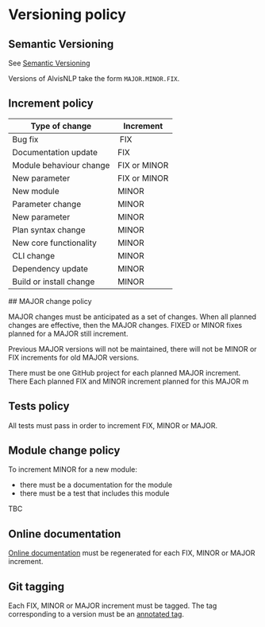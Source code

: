 # Versioning policy

## Semantic Versioning

See [Semantic Versioning](https://semver.org/)

Versions of AlvisNLP take the form `MAJOR.MINOR.FIX`.

## Increment policy

| Type of change | Increment |
|-----|-----|
| Bug fix | FIX |
| Documentation update | FIX |
| Module behaviour change | FIX or MINOR |
| New parameter | FIX or MINOR |
| New module | MINOR |
| Parameter change | MINOR |
| New parameter | MINOR |
| Plan syntax change | MINOR |
| New core functionality | MINOR |
| CLI change | MINOR |
| Dependency update | MINOR |
| Build or install change | MINOR |

## MAJOR change policy

MAJOR changes must be anticipated as a set of changes. When all planned changes are effective, then the MAJOR changes.
FIXED or MINOR fixes planned for a MAJOR still increment.

Previous MAJOR versions will not be maintained, there will not be MINOR or FIX increments for old MAJOR versions.

There must be one GitHub project for each planned MAJOR increment.
There Each planned FIX and MINOR increment planned for this MAJOR m


## Tests policy

All tests must pass in order to increment FIX, MINOR or MAJOR.

## Module change policy

To increment MINOR for a new module:
* there must be a documentation for the module
* there must be a test that includes this module

TBC

## Online documentation

[Online documentation](https://bibliome.github.io/alvisnlp/) must be regenerated for each FIX, MINOR or MAJOR increment.

## Git tagging

Each FIX, MINOR or MAJOR increment must be tagged. The tag corresponding to a version must be an [annotated tag](https://git-scm.com/book/en/v2/Git-Basics-Tagging#_annotated_tags).

